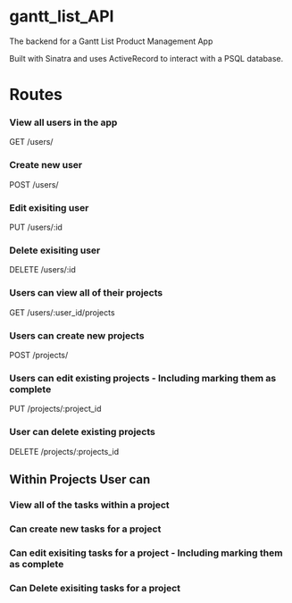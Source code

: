 # gantt_list_API
The backend for a Gantt List Product Management App

Built with Sinatra and uses ActiveRecord to interact with a PSQL database.


# Routes

### View all users in the app
GET /users/

### Create new user
POST /users/

### Edit exisiting user
PUT /users/:id

### Delete exisiting user
DELETE /users/:id


### Users can view all of their projects
GET /users/:user_id/projects

### Users can create new projects
POST /projects/

### Users can edit existing projects - Including marking them as complete
PUT /projects/:project_id

### User can delete existing projects
DELETE /projects/:projects_id


## Within Projects User can

### View all of the tasks within a project

### Can create new tasks for a project


### Can edit exisiting tasks for a project - Including marking them as complete

### Can Delete exisiting tasks for a project

